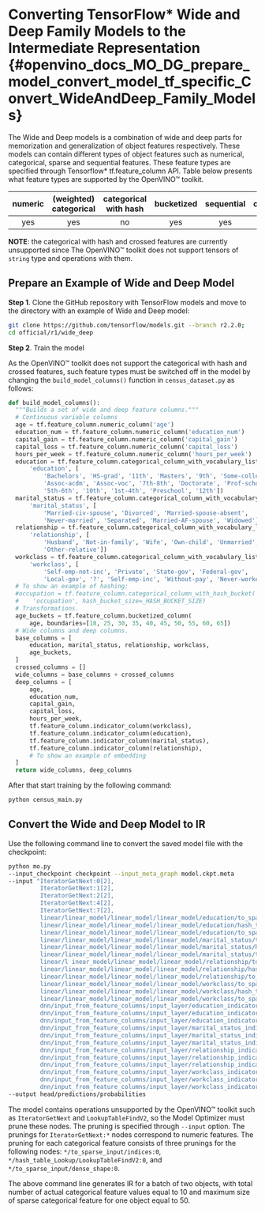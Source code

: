 # Converting TensorFlow* Wide and Deep Family Models to the Intermediate Representation {#openvino_docs_MO_DG_prepare_model_convert_model_tf_specific_Convert_WideAndDeep_Family_Models}

The Wide and Deep models is a combination of wide and deep parts for memorization and generalization of object features respectively.
These models can contain different types of object features such as numerical, categorical, sparse and sequential features. These feature types are specified
through Tensorflow* tf.feature_column API. Table below presents what feature types are supported by the OpenVINO&trade; toolkit.

| numeric | (weighted) categorical | categorical with hash | bucketized | sequential | crossed |
|:-------:|:----------------------:|:---------------------:|:----------:|:----------:|:-------:|
| yes     | yes                    | no                    | yes        | yes        | no      |

**NOTE**: the categorical with hash and crossed features are currently unsupported since The OpenVINO&trade; toolkit does not support tensors of `string` type and operations with them.

## Prepare an Example of Wide and Deep Model

**Step 1**. Clone the GitHub repository with TensorFlow models and move to the directory with an example of Wide and Deep model:

```sh
git clone https://github.com/tensorflow/models.git --branch r2.2.0;
cd official/r1/wide_deep
```

**Step 2**. Train the model

As the OpenVINO&trade; toolkit does not support the categorical with hash and crossed features, such feature types must be switched off in the model 
by changing the `build_model_columns()` function in `census_dataset.py` as follows:

```python
def build_model_columns():
  """Builds a set of wide and deep feature columns."""
  # Continuous variable columns
  age = tf.feature_column.numeric_column('age')
  education_num = tf.feature_column.numeric_column('education_num')
  capital_gain = tf.feature_column.numeric_column('capital_gain')
  capital_loss = tf.feature_column.numeric_column('capital_loss')
  hours_per_week = tf.feature_column.numeric_column('hours_per_week')
  education = tf.feature_column.categorical_column_with_vocabulary_list(
      'education', [
          'Bachelors', 'HS-grad', '11th', 'Masters', '9th', 'Some-college',
          'Assoc-acdm', 'Assoc-voc', '7th-8th', 'Doctorate', 'Prof-school',
          '5th-6th', '10th', '1st-4th', 'Preschool', '12th'])
  marital_status = tf.feature_column.categorical_column_with_vocabulary_list(
      'marital_status', [
          'Married-civ-spouse', 'Divorced', 'Married-spouse-absent',
          'Never-married', 'Separated', 'Married-AF-spouse', 'Widowed'])
  relationship = tf.feature_column.categorical_column_with_vocabulary_list(
      'relationship', [
          'Husband', 'Not-in-family', 'Wife', 'Own-child', 'Unmarried',
          'Other-relative'])
  workclass = tf.feature_column.categorical_column_with_vocabulary_list(
      'workclass', [
          'Self-emp-not-inc', 'Private', 'State-gov', 'Federal-gov',
          'Local-gov', '?', 'Self-emp-inc', 'Without-pay', 'Never-worked'])
  # To show an example of hashing:
  #occupation = tf.feature_column.categorical_column_with_hash_bucket(
  #    'occupation', hash_bucket_size=_HASH_BUCKET_SIZE)
  # Transformations.
  age_buckets = tf.feature_column.bucketized_column(
      age, boundaries=[18, 25, 30, 35, 40, 45, 50, 55, 60, 65])
  # Wide columns and deep columns.
  base_columns = [
      education, marital_status, relationship, workclass, 
      age_buckets,
  ]
  crossed_columns = []
  wide_columns = base_columns + crossed_columns
  deep_columns = [
      age,
      education_num,
      capital_gain,
      capital_loss,
      hours_per_week,
      tf.feature_column.indicator_column(workclass),
      tf.feature_column.indicator_column(education),
      tf.feature_column.indicator_column(marital_status),
      tf.feature_column.indicator_column(relationship),
      # To show an example of embedding
  ]
  return wide_columns, deep_columns
```

After that start training by the following command:

```sh
python census_main.py
```

## Convert the Wide and Deep Model to IR

Use the following command line to convert the saved model file with the checkpoint:

```sh
python mo.py 
--input_checkpoint checkpoint --input_meta_graph model.ckpt.meta
--input "IteratorGetNext:0[2],
         IteratorGetNext:1[2],
         IteratorGetNext:2[2],
         IteratorGetNext:4[2],
         IteratorGetNext:7[2],
         linear/linear_model/linear_model/linear_model/education/to_sparse_input/indices:0[10 2]{i32},
         linear/linear_model/linear_model/linear_model/education/hash_table_Lookup/LookupTableFindV2:0[10]{i32},
         linear/linear_model/linear_model/linear_model/education/to_sparse_input/dense_shape:0[2]{i32}->[2 50],
         linear/linear_model/linear_model/linear_model/marital_status/to_sparse_input/indices:0[10 2]{i32},
         linear/linear_model/linear_model/linear_model/marital_status/hash_table_Lookup/LookupTableFindV2:0[10]{i32},
         linear/linear_model/linear_model/linear_model/marital_status/to_sparse_input/dense_shape:0[2]{i32}->[2 50],
         linear/l inear_model/linear_model/linear_model/relationship/to_sparse_input/indices:0[10 2]{i32},
         linear/linear_model/linear_model/linear_model/relationship/hash_table_Lookup/LookupTableFindV2:0[10]{i32},
         linear/linear_model/linear_model/linear_model/relationship/to_sparse_input/dense_shape:0[2]{i32}->[2 50],
         linear/linear_model/linear_model/linear_model/workclass/to_sparse_input/indices:0[10 2]{i32},
         linear/linear_model/linear_model/linear_model/workclass/hash_table_Lookup/LookupTableFindV2:0[10]{i32},
         linear/linear_model/linear_model/linear_model/workclass/to_sparse_input/dense_shape:0[2]{i32}->[2 50],
         dnn/input_from_feature_columns/input_layer/education_indicator/to_sparse_input/indices:0[10 2]{i32},
         dnn/input_from_feature_columns/input_layer/education_indicator/hash_table_Lookup/LookupTableFindV2:0[10]{i32},
         dnn/input_from_feature_columns/input_layer/education_indicator/to_sparse_input/dense_shape:0[2]{i32}->[2 50],
         dnn/input_from_feature_columns/input_layer/marital_status_indicator/to_sparse_input/indices:0[10 2]{i32},
         dnn/input_from_feature_columns/input_layer/marital_status_indicator/hash_table_Lookup/LookupTableFindV2:0[10]{i32},
         dnn/input_from_feature_columns/input_layer/marital_status_indicator/to_sparse_input/dense_shape:0[2]{i32}->[2 50],
         dnn/input_from_feature_columns/input_layer/relationship_indicator/to_sparse_input/indices:0[10 2]{i32},
         dnn/input_from_feature_columns/input_layer/relationship_indicator/hash_table_Lookup/LookupTableFindV2:0[10]{i32},
         dnn/input_from_feature_columns/input_layer/relationship_indicator/to_sparse_input/dense_shape:0[2]{i32}->[2 50],
         dnn/input_from_feature_columns/input_layer/workclass_indicator/to_sparse_input/indices:0[10 2]{i32},
         dnn/input_from_feature_columns/input_layer/workclass_indicator/hash_table_Lookup/LookupTableFindV2:0[10]{i32},
         dnn/input_from_feature_columns/input_layer/workclass_indicator/to_sparse_input/dense_shape:0[2]{i32}->[2 50]" 
--output head/predictions/probabilities
```

The model contains operations unsupported by the OpenVINO&trade; toolkit such as `IteratorGetNext` and `LookupTableFindV2`, so the Model Optimizer must prune these nodes.
The pruning is specified through `--input` option. The prunings for `IteratorGetNext:*` nodes correspond to numeric features.
The pruning for each categorical feature consists of three prunings for the following nodes: `*/to_sparse_input/indices:0`, `*/hash_table_Lookup/LookupTableFindV2:0`, and `*/to_sparse_input/dense_shape:0`.

The above command line generates IR for a batch of two objects, with total number of actual categorical feature values equal to 10 and maximum size of sparse categorical feature for one object equal to 50.
